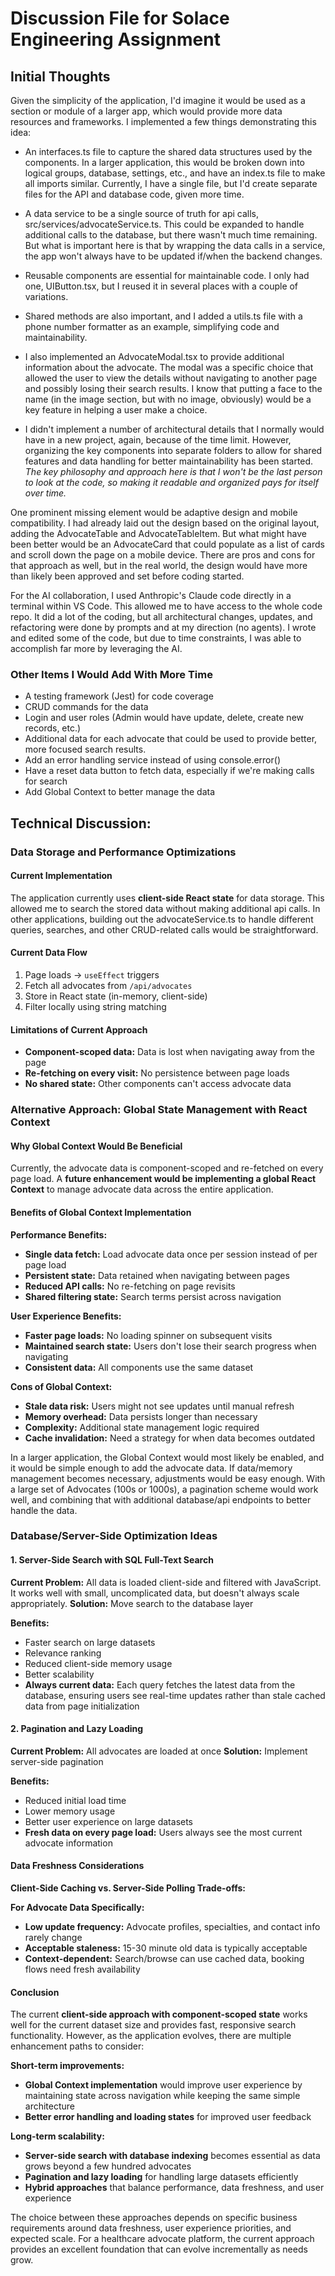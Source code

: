 # Discussion File for Solace Engineering Assignment

## Initial Thoughts

Given the simplicity of the application, I'd imagine it would be used as a section or module of a larger app, which would provide more data resources and frameworks. I implemented a few things demonstrating this idea:

- An interfaces.ts file to capture the shared data structures used by the components. In a larger application, this would be broken down into logical groups, database, settings, etc., and have an index.ts file to make all imports similar. Currently, I have a single file, but I'd create separate files for the API and database code, given more time.

- A data service to be a single source of truth for api calls, src/services/advocateService.ts. This could be expanded to handle additional calls to the database, but there wasn't much time remaining. But what is important here is that by wrapping the data calls in a service, the app won't always have to be updated if/when the backend changes.

- Reusable components are essential for maintainable code. I only had one, UIButton.tsx, but I reused it in several places with a couple of variations.

- Shared methods are also important, and I added a utils.ts file with a phone number formatter as an example, simplifying code and maintainability.

- I also implemented an AdvocateModal.tsx to provide additional information about the advocate. The modal was a specific choice that allowed the user to view the details without navigating to another page and possibly losing their search results. I know that putting a face to the name (in the image section, but with no image, obviously) would be a key feature in helping a user make a choice.

- I didn't implement a number of architectural details that I normally would have in a new project, again, because of the time limit. However, organizing the key components into separate folders to allow for shared features and data handling for better maintainability has been started. _The key philosophy and approach here is that I won't be the last person to look at the code, so making it readable and organized pays for itself over time._

One prominent missing element would be adaptive design and mobile compatibility. I had already laid out the design based on the original layout, adding the AdvocateTable and AdvocateTableItem. But what might have been better would be an AdvocateCard that could populate as a list of cards and scroll down the page on a mobile device. There are pros and cons for that approach as well, but in the real world, the design would have more than likely been approved and set before coding started.

For the AI collaboration, I used Anthropic's Claude code directly in a terminal within VS Code. This allowed me to have access to the whole code repo. It did a lot of the coding, but all architectural changes, updates, and refactoring were done by prompts and at my direction (no agents). I wrote and edited some of the code, but due to time constraints, I was able to accomplish far more by leveraging the AI.

### Other Items I Would Add With More Time

- A testing framework (Jest) for code coverage
- CRUD commands for the data
- Login and user roles (Admin would have update, delete, create new records, etc.)
- Additional data for each advocate that could be used to provide better, more focused search results.
- Add an error handling service instead of using console.error()
- Have a reset data button to fetch data, especially if we're making calls for search
- Add Global Context to better manage the data

## Technical Discussion:

### Data Storage and Performance Optimizations

#### Current Implementation

The application currently uses **client-side React state** for data storage. This allowed me to search the stored data without making additional api calls. In other applications, building out the advocateService.ts to handle different queries, searches, and other CRUD-related calls would be straightforward.

#### Current Data Flow

1. Page loads → `useEffect` triggers
2. Fetch all advocates from `/api/advocates`
3. Store in React state (in-memory, client-side)
4. Filter locally using string matching

#### Limitations of Current Approach

- **Component-scoped data:** Data is lost when navigating away from the page
- **Re-fetching on every visit:** No persistence between page loads
- **No shared state:** Other components can't access advocate data

### Alternative Approach: Global State Management with React Context

#### Why Global Context Would Be Beneficial

Currently, the advocate data is component-scoped and re-fetched on every page load. A **future enhancement would be implementing a global React Context** to manage advocate data across the entire application.

#### Benefits of Global Context Implementation

**Performance Benefits:**

- **Single data fetch:** Load advocate data once per session instead of per page load
- **Persistent state:** Data retained when navigating between pages
- **Reduced API calls:** No re-fetching on page revisits
- **Shared filtering state:** Search terms persist across navigation

**User Experience Benefits:**

- **Faster page loads:** No loading spinner on subsequent visits
- **Maintained search state:** Users don't lose their search progress when navigating
- **Consistent data:** All components use the same dataset

**Cons of Global Context:**

- **Stale data risk:** Users might not see updates until manual refresh
- **Memory overhead:** Data persists longer than necessary
- **Complexity:** Additional state management logic required
- **Cache invalidation:** Need a strategy for when data becomes outdated

In a larger application, the Global Context would most likely be enabled, and it would be simple enough to add the advocate data. If data/memory management becomes necessary, adjustments would be easy enough. With a large set of Advocates (100s or 1000s), a pagination scheme would work well, and combining that with additional database/api endpoints to better handle the data.

### Database/Server-Side Optimization Ideas

#### 1. Server-Side Search with SQL Full-Text Search

**Current Problem:** All data is loaded client-side and filtered with JavaScript. It works well with small, uncomplicated data, but doesn't always scale appropriately.
**Solution:** Move search to the database layer

**Benefits:**

- Faster search on large datasets
- Relevance ranking
- Reduced client-side memory usage
- Better scalability
- **Always current data:** Each query fetches the latest data from the database, ensuring users see real-time updates rather than stale cached data from page initialization

#### 2. Pagination and Lazy Loading

**Current Problem:** All advocates are loaded at once
**Solution:** Implement server-side pagination

**Benefits:**

- Reduced initial load time
- Lower memory usage
- Better user experience on large datasets
- **Fresh data on every page load:** Users always see the most current advocate information

#### Data Freshness Considerations

**Client-Side Caching vs. Server-Side Polling Trade-offs:**

**For Advocate Data Specifically:**

- **Low update frequency:** Advocate profiles, specialties, and contact info rarely change
- **Acceptable staleness:** 15-30 minute old data is typically acceptable
- **Context-dependent:** Search/browse can use cached data, booking flows need fresh availability

#### Conclusion

The current **client-side approach with component-scoped state** works well for the current dataset size and provides fast, responsive search functionality. However, as the application evolves, there are multiple enhancement paths to consider:

**Short-term improvements:**

- **Global Context implementation** would improve user experience by maintaining state across navigation while keeping the same simple architecture
- **Better error handling and loading states** for improved user feedback

**Long-term scalability:**

- **Server-side search with database indexing** becomes essential as data grows beyond a few hundred advocates
- **Pagination and lazy loading** for handling large datasets efficiently
- **Hybrid approaches** that balance performance, data freshness, and user experience

The choice between these approaches depends on specific business requirements around data freshness, user experience priorities, and expected scale. For a healthcare advocate platform, the current approach provides an excellent foundation that can evolve incrementally as needs grow.
